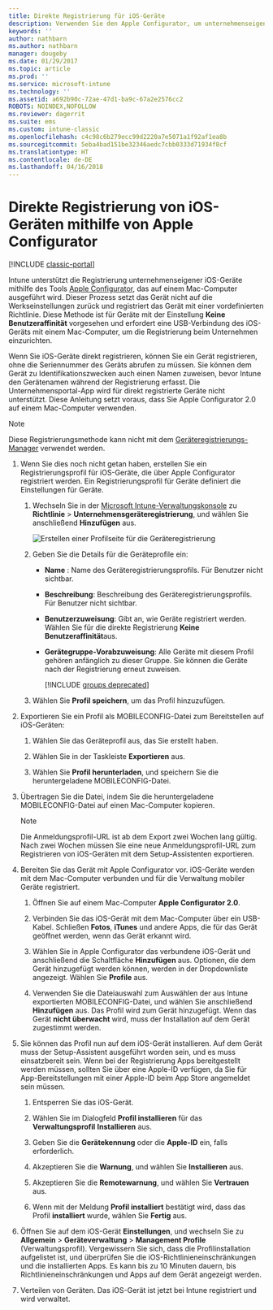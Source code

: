 ```yaml
---
title: Direkte Registrierung für iOS-Geräte
description: Verwenden Sie den Apple Configurator, um unternehmenseigene iOS-Geräte direkt mit einer vordefinierten Richtlinie zu registrieren, indem Sie sie über USB an einen Mac-Computer anschließen.
keywords: ''
author: nathbarn
ms.author: nathbarn
manager: dougeby
ms.date: 01/29/2017
ms.topic: article
ms.prod: ''
ms.service: microsoft-intune
ms.technology: ''
ms.assetid: a692b90c-72ae-47d1-ba9c-67a2e2576cc2
ROBOTS: NOINDEX,NOFOLLOW
ms.reviewer: dagerrit
ms.suite: ems
ms.custom: intune-classic
ms.openlocfilehash: c4c98c6b279ecc99d2220a7e5071a1f92af1ea8b
ms.sourcegitcommit: 5eba4bad151be32346aedc7cbb0333d71934f8cf
ms.translationtype: HT
ms.contentlocale: de-DE
ms.lasthandoff: 04/16/2018
---
```

# <a name="directly-enroll-ios-devices-by-using-apple-configurator"></a>Direkte Registrierung von iOS-Geräten mithilfe von Apple Configurator

[!INCLUDE [classic-portal](../includes/classic-portal.md)]

Intune unterstützt die Registrierung unternehmenseigener iOS-Geräte mithilfe des Tools [Apple Configurator](http://go.microsoft.com/fwlink/?LinkId=518017), das auf einem Mac-Computer ausgeführt wird. Dieser Prozess setzt das Gerät nicht auf die Werkseinstellungen zurück und registriert das Gerät mit einer vordefinierten Richtlinie. Diese Methode ist für Geräte mit der Einstellung **Keine Benutzeraffinität** vorgesehen und erfordert eine USB-Verbindung des iOS-Geräts mit einem Mac-Computer, um die Registrierung beim Unternehmen einzurichten.

Wenn Sie iOS-Geräte direkt registrieren, können Sie ein Gerät registrieren, ohne die Seriennummer des Geräts abrufen zu müssen. Sie können dem Gerät zu Identifikationszwecken auch einen Namen zuweisen, bevor Intune den Gerätenamen während der Registrierung erfasst. Die Unternehmensportal-App wird für direkt registrierte Geräte nicht unterstützt. Diese Anleitung setzt voraus, dass Sie Apple Configurator 2.0 auf einem Mac-Computer verwenden.

>[!NOTE]
>Diese Registrierungsmethode kann nicht mit dem [Geräteregistrierungs-Manager](enroll-corporate-owned-devices-with-the-device-enrollment-manager-in-microsoft-intune.md) verwendet werden.

1. Wenn Sie dies noch nicht getan haben, erstellen Sie ein Registrierungsprofil für iOS-Geräte, die über Apple Configurator registriert werden. Ein Registrierungsprofil für Geräte definiert die Einstellungen für Geräte.

   1. Wechseln Sie in der [Microsoft Intune-Verwaltungskonsole](https://manage.microsoft.com) zu **Richtlinie** &gt; **Unternehmensgeräteregistrierung**, und wählen Sie anschließend **Hinzufügen** aus.

      ![Erstellen einer Profilseite für die Geräteregistrierung](../media/pol-sa-corp-enroll.png)

   2. Geben Sie die Details für die Geräteprofile ein:

      - **Name** : Name des Geräteregistrierungsprofils. Für Benutzer nicht sichtbar.

      - **Beschreibung**: Beschreibung des Geräteregistrierungsprofils. Für Benutzer nicht sichtbar.

      - **Benutzerzuweisung**: Gibt an, wie Geräte registriert werden. Wählen Sie für die direkte Registrierung **Keine Benutzeraffinität**aus.

      - **Gerätegruppe-Vorabzuweisung**: Alle Geräte mit diesem Profil gehören anfänglich zu dieser Gruppe. Sie können die Geräte nach der Registrierung erneut zuweisen.

        [!INCLUDE [groups deprecated](../includes/group-deprecation.md)]


   3. Wählen Sie **Profil speichern**, um das Profil hinzuzufügen.

2. Exportieren Sie ein Profil als MOBILECONFIG-Datei zum Bereitstellen auf iOS-Geräten:

   1.   Wählen Sie das Geräteprofil aus, das Sie erstellt haben.

   2.   Wählen Sie in der Taskleiste **Exportieren** aus.

   3.   Wählen Sie **Profil herunterladen**, und speichern Sie die heruntergeladene MOBILECONFIG-Datei.

3. Übertragen Sie die Datei, indem Sie die heruntergeladene MOBILECONFIG-Datei auf einen Mac-Computer kopieren.
   > [!NOTE]
   > Die Anmeldungsprofil-URL ist ab dem Export zwei Wochen lang gültig. Nach zwei Wochen müssen Sie eine neue Anmeldungsprofil-URL zum Registrieren von iOS-Geräten mit dem Setup-Assistenten exportieren.

4. Bereiten Sie das Gerät mit Apple Configurator vor. iOS-Geräte werden mit dem Mac-Computer verbunden und für die Verwaltung mobiler Geräte registriert.

   1.  Öffnen Sie auf einem Mac-Computer **Apple Configurator 2.0**.

   2.  Verbinden Sie das iOS-Gerät mit dem Mac-Computer über ein USB-Kabel. Schließen **Fotos**, **iTunes** und andere Apps, die für das Gerät geöffnet werden, wenn das Gerät erkannt wird.

   3.  Wählen Sie in Apple Configurator das verbundene iOS-Gerät und anschließend die Schaltfläche **Hinzufügen** aus. Optionen, die dem Gerät hinzugefügt werden können, werden in der Dropdownliste angezeigt. Wählen Sie **Profile** aus.

   4.  Verwenden Sie die Dateiauswahl zum Auswählen der aus Intune exportierten MOBILECONFIG-Datei, und wählen Sie anschließend **Hinzufügen** aus. Das Profil wird zum Gerät hinzugefügt.  Wenn das Gerät **nicht überwacht** wird, muss der Installation auf dem Gerät zugestimmt werden.

5. Sie können das Profil nun auf dem iOS-Gerät installieren. Auf dem Gerät muss der Setup-Assistent ausgeführt worden sein, und es muss einsatzbereit sein. Wenn bei der Registrierung Apps bereitgestellt werden müssen, sollten Sie über eine Apple-ID verfügen, da Sie für App-Bereitstellungen mit einer Apple-ID beim App Store angemeldet sein müssen.

   1.  Entsperren Sie das iOS-Gerät.

   2.  Wählen Sie im Dialogfeld **Profil installieren** für das **Verwaltungsprofil** **Installieren** aus.

   3.  Geben Sie die **Gerätekennung** oder die **Apple-ID** ein, falls erforderlich.

   4.  Akzeptieren Sie die **Warnung**, und wählen Sie **Installieren** aus.

   5.  Akzeptieren Sie die **Remotewarnung**, und wählen Sie **Vertrauen** aus.

   6.  Wenn mit der Meldung **Profil installiert** bestätigt wird, dass das Profil **installiert** wurde, wählen Sie **Fertig** aus.

6. Öffnen Sie auf dem iOS-Gerät **Einstellungen**, und wechseln Sie zu **Allgemein** &gt; **Geräteverwaltung** &gt; **Management Profile** (Verwaltungsprofil). Vergewissern Sie sich, dass die Profilinstallation aufgelistet ist, und überprüfen Sie die iOS-Richtlinieneinschränkungen und die installierten Apps. Es kann bis zu 10 Minuten dauern, bis Richtlinieneinschränkungen und Apps auf dem Gerät angezeigt werden.

7. Verteilen von Geräten. Das iOS-Gerät ist jetzt bei Intune registriert und wird verwaltet.
